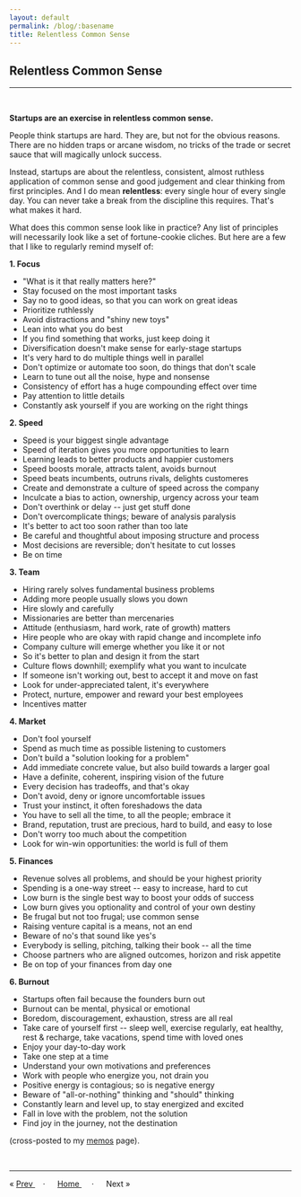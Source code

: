 ```yaml
---
layout: default
permalink: /blog/:basename
title: Relentless Common Sense
---
```


## Relentless Common Sense

----

<br/>

**Startups are an exercise in relentless common sense.** 

People think startups are hard.  They are, but not for the obvious reasons.  There are no hidden traps or arcane wisdom, no tricks of the trade or secret sauce that will magically unlock success. 

Instead, startups are about the relentless, consistent, almost ruthless application of common sense and good judgement and clear thinking from first principles.  And I do mean **relentless**: every single hour of every single day.  You can never take a break from the discipline this requires.  That's what makes it hard.

What does this common sense look like in practice?  Any list of principles will necessarily look like a set of fortune-cookie cliches.  But here are a few that I like to regularly remind myself of:


**1. Focus**
- "What is it that really matters here?" 
- Stay focused on the most important tasks  
- Say no to good ideas, so that you can work on great ideas  
- Prioritize ruthlessly  
- Avoid distractions and "shiny new toys"  
- Lean into what you do best  
- If you find something that works, just keep doing it  
- Diversification doesn't make sense for early-stage startups  
- It's very hard to do multiple things well in parallel  
- Don't optimize or automate too soon, do things that don't scale  
- Learn to tune out all the noise, hype and nonsense  
- Consistency of effort has a huge compounding effect over time  
- Pay attention to little details  
- Constantly ask yourself if you are working on the right things  

**2. Speed**
- Speed is your biggest single advantage 
- Speed of iteration gives you more opportunities to learn  
- Learning leads to better products and happier customers  
- Speed boosts morale, attracts talent, avoids burnout  
- Speed beats incumbents, outruns rivals, delights customeres
- Create and demonstrate a culture of speed across the company  
- Inculcate a bias to action, ownership, urgency across your team  
- Don't overthink or delay -- just get stuff done  
- Don't overcomplicate things; beware of analysis paralysis  
- It's better to act too soon rather than too late  
- Be careful and thoughtful about imposing structure and process
- Most decisions are reversible; don't hesitate to cut losses
- Be on time

**3. Team**
- Hiring rarely solves fundamental business problems
- Adding more people usually slows you down
- Hire slowly and carefully
- Missionaries are better than mercenaries
- Attitude (enthusiasm, hard work, rate of growth) matters
- Hire people who are okay with rapid change and incomplete info
- Company culture will emerge whether you like it or not
- So it's better to plan and design it from the start
- Culture flows downhill; exemplify what you want to inculcate
- If someone isn't working out, best to accept it and move on fast
- Look for under-appreciated talent, it's everywhere
- Protect, nurture, empower and reward your best employees
- Incentives matter

**4. Market**
- Don't fool yourself
- Spend as much time as possible listening to customers
- Don't build a "solution looking for a problem"
- Add immediate concrete value, but also build towards a larger goal
- Have a definite, coherent, inspiring vision of the future
- Every decision has tradeoffs, and that's okay
- Don't avoid, deny or ignore uncomfortable issues
- Trust your instinct, it often foreshadows the data
- You have to sell all the time, to all the people; embrace it
- Brand, reputation, trust are precious, hard to build, and easy to lose
- Don't worry too much about the competition
- Look for win-win opportunities: the world is full of them

**5. Finances**
- Revenue solves all problems, and should be your highest priority
- Spending is a one-way street -- easy to increase, hard to cut
- Low burn is the single best way to boost your odds of success
- Low burn gives you optionality and control of your own destiny
- Be frugal but not too frugal; use common sense
- Raising venture capital is a means, not an end
- Beware of no's that sound like yes's
- Everybody is selling, pitching, talking their book -- all the time
- Choose partners who are aligned outcomes, horizon and risk appetite
- Be on top of your finances from day one

**6. Burnout**
- Startups often fail because the founders burn out
- Burnout can be mental, physical or emotional
- Boredom, discouragement, exhaustion, stress are all real
- Take care of yourself first -- sleep well, exercise regularly, eat healthy, rest & recharge, take vacations, spend time with loved ones
- Enjoy your day-to-day work 
- Take one step at a time
- Understand your own motivations and preferences
- Work with people who energize you, not drain you 
- Positive energy is contagious; so is negative energy
- Beware of "all-or-nothing" thinking and "should" thinking
- Constantly learn and level up, to stay energized and excited
- Fall in love with the problem, not the solution
- Find joy in the journey, not the destination

(cross-posted to my [memos](memos) page).

<br/>

----

&laquo; <a href="/blog/2025-03-27-hello-world"> Prev </a> 
&emsp;· &emsp; <a href="/blog"> Home </a> &emsp; · &emsp; 
Next &raquo; 


<br/>
<br/>
<br/>

